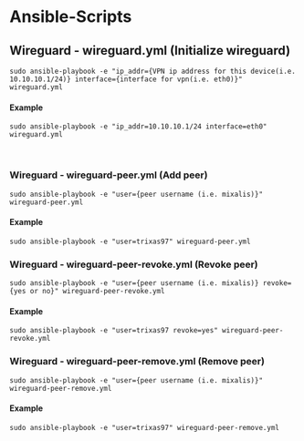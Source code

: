# Ansible-Scripts

## Wireguard - wireguard.yml (Initialize wireguard)
```
sudo ansible-playbook -e "ip_addr={VPN ip address for this device(i.e. 10.10.10.1/24)} interface={interface for vpn(i.e. eth0)}" wireguard.yml
```
#### Example
```
sudo ansible-playbook -e "ip_addr=10.10.10.1/24 interface=eth0" wireguard.yml
```
<br />


### Wireguard - wireguard-peer.yml (Add peer)
```
sudo ansible-playbook -e "user={peer username (i.e. mixalis)}" wireguard-peer.yml
```
#### Example
```
sudo ansible-playbook -e "user=trixas97" wireguard-peer.yml
```


### Wireguard - wireguard-peer-revoke.yml (Revoke peer)
```
sudo ansible-playbook -e "user={peer username (i.e. mixalis)} revoke={yes or no}" wireguard-peer-revoke.yml
```
#### Example
```
sudo ansible-playbook -e "user=trixas97 revoke=yes" wireguard-peer-revoke.yml
```


### Wireguard - wireguard-peer-remove.yml (Remove peer)
```
sudo ansible-playbook -e "user={peer username (i.e. mixalis)}" wireguard-peer-remove.yml
```
#### Example
```
sudo ansible-playbook -e "user=trixas97" wireguard-peer-remove.yml
```
